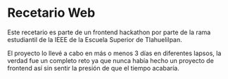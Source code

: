 # Recetario Web

Este recetario es parte de un frontend hackathon por parte de la rama estudiantil de la IEEE de la Escuela Superior de Tlahuelilpan.

El proyecto lo llevé a cabo en más o menos 3 días en diferentes lapsos, la verdad fue un completo reto ya que nunca había hecho un proyecto de frontend así sin sentir la presión de que el tiempo acabaría.


